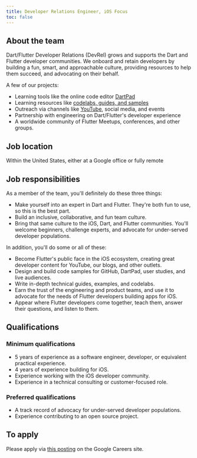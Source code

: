 ```yaml
---
title: Developer Relations Engineer, iOS Focus
toc: false
---
```


## About the team

Dart/Flutter Developer Relations (DevRel) grows and supports the Dart and Flutter
developer communities. We onboard and retain developers by building a fun,
smart, and approachable culture, providing resources to help them succeed,
and advocating on their behalf.

A few of our projects:

* Learning tools like the online code editor [DartPad](https://dartpad.dev)
* Learning resources like [codelabs, guides, and samples](https://docs.flutter.dev)
* Outreach via channels like [YouTube](https://youtube.com/flutterdev), social
  media, and events
* Partnership with engineering on Dart/Flutter's developer experience
* A worldwide community of Flutter Meetups, conferences, and other groups.

## Job location

Within the United States, either at a Google office or fully remote

## Job responsibilities

As a member of the team, you'll definitely do these three things:

* Make yourself into an expert in Dart and Flutter. They're both fun to use, so
  this is the best part.
* Build an inclusive, collaborative, and fun team culture.
* Bring that same culture to the iOS, Dart, and Flutter communities. You'll
  welcome beginners, challenge experts, and advocate for under-served developer
  populations.

In addition, you'll do some or all of these:

* Become Flutter's public face in the iOS ecosystem, creating great developer
  content for YouTube, our blogs, and other outlets.
* Design and build code samples for GitHub, DartPad, user studies, and live
  audiences.
* Write in-depth technical guides, examples, and codelabs.
* Earn the trust of the engineering and product teams, and use it to advocate
  for the needs of Flutter developers building apps for iOS. 
* Appear where Flutter developers come together, teach them, answer their
  questions, and listen to them.

## Qualifications

### Minimum qualifications

* 5 years of experience as a software engineer, developer, or equivalent
  practical experience.
* 4 years of experience building for iOS.
* Experience working with the iOS developer community.
* Experience in a technical consulting or customer-focused role.

### Preferred qualifications

* A track record of advocacy for under-served developer populations.
* Experience contributing to an open source project.

## To apply

Please apply via [this posting](https://careers.google.com/jobs/results/81337078664569542/)
on the Google Careers site.
